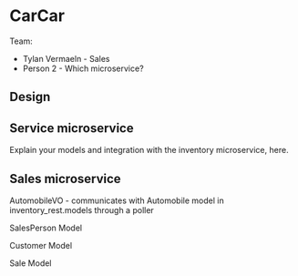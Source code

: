 # CarCar

Team:

* Tylan Vermaeln - Sales
* Person 2 - Which microservice?

## Design

## Service microservice

Explain your models and integration with the inventory
microservice, here.

## Sales microservice

AutomobileVO - communicates with Automobile model in inventory_rest.models through a poller

SalesPerson Model

Customer Model

Sale Model
